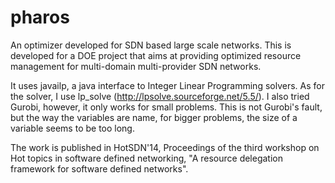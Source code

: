 # pharos
An optimizer developed for SDN based large scale networks. This is developed for a DOE project that aims at providing optimized resource management for multi-domain multi-provider SDN networks. 

It uses javailp, a java interface to Integer Linear Programming solvers. As for the solver, I use lp_solve (http://lpsolve.sourceforge.net/5.5/). I also tried Gurobi, however, it only works for small problems. This is not Gurobi's fault, but the way the variables are name, for bigger problems, the size of a variable seems to be too long.

The work is published in HotSDN'14, Proceedings of the third workshop on Hot topics in software defined networking, "A resource delegation framework for software defined networks".

